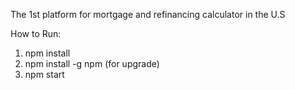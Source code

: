 The 1st platform for mortgage and refinancing calculator in the U.S

How to Run:

1. npm install
2. npm install -g npm (for upgrade)
3. npm start
